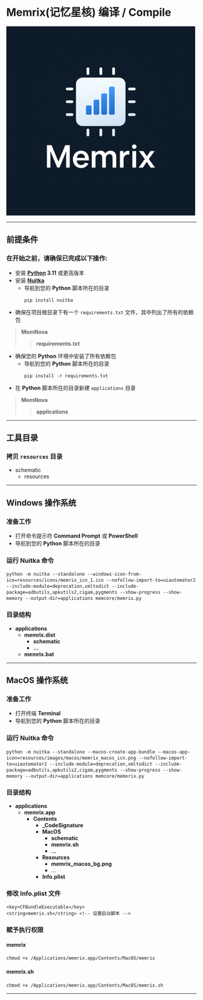 # Memrix(记忆星核) 编译 / Compile

![LOGO](resources/images/illustration/Compile.png)

---

## 前提条件
### 在开始之前，请确保已完成以下操作:
- 安装 **[Python](https://www.python.org/downloads/) 3.11** 或更高版本
- 安装 **[Nuitka](https://nuitka.net/)**
  - 导航到您的 **Python** 脚本所在的目录
    ```
    pip install nuitka
    ```
- 确保在项目根目录下有一个 `requirements.txt` 文件，其中列出了所有的依赖包
> **MemNova**
>> **requirements.txt**
- 确保您的 **Python** 环境中安装了所有依赖包
  - 导航到您的 **Python** 脚本所在的目录
    ```
    pip install -r requirements.txt
    ```
- 在 **Python** 脚本所在的目录新建 `applications` 目录
> **MemNova**
>> **applications**

---

## 工具目录
### 拷贝 `resources` 目录
- schematic
  - resources

---

## Windows 操作系统
### 准备工作
- 打开命令提示符 **Command Prompt** 或 **PowerShell**
- 导航到您的 **Python** 脚本所在的目录

### 运行 Nuitka 命令
```
python -m nuitka --standalone --windows-icon-from-ico=resources/icons/memrix_icn_1.ico --nofollow-import-to=uiautomator2 --include-module=deprecation,xmltodict --include-package=adbutils,apkutils2,cigam,pygments --show-progress --show-memory --output-dir=applications memcore/memrix.py
```

### 目录结构
- **applications**
  - **memrix.dist**
    - **schematic**
    - **...**
  - **memrix.bat**

---

## MacOS 操作系统
### 准备工作
- 打开终端 **Terminal** 
- 导航到您的 **Python** 脚本所在的目录

### 运行 Nuitka 命令
```
python -m nuitka --standalone --macos-create-app-bundle --macos-app-icon=resources/images/macos/memrix_macos_icn.png --nofollow-import-to=uiautomator2 --include-module=deprecation,xmltodict --include-package=adbutils,apkutils2,cigam,pygments --show-progress --show-memory --output-dir=applications memcore/memorix.py
```

### 目录结构
- **applications**
  - **memrix.app**
    - **Contents**
      - **_CodeSignature**
      - **MacOS**
        - **schematic**
        - **memrix.sh**
        - **...**
      - **Resources**
        - **memrix_macos_bg.png**
        - ...
      - **Info.plist**

### 修改 Info.plist 文件
```
<key>CFBundleExecutable</key>
<string>memrix.sh</string> <!-- 设置启动脚本 -->
```

### 赋予执行权限
#### memrix
```
chmod +x /Applications/memrix.app/Contents/MacOS/memrix
```

#### memrix.sh
```
chmod +x /Applications/memrix.app/Contents/MacOS/memrix.sh
```

---